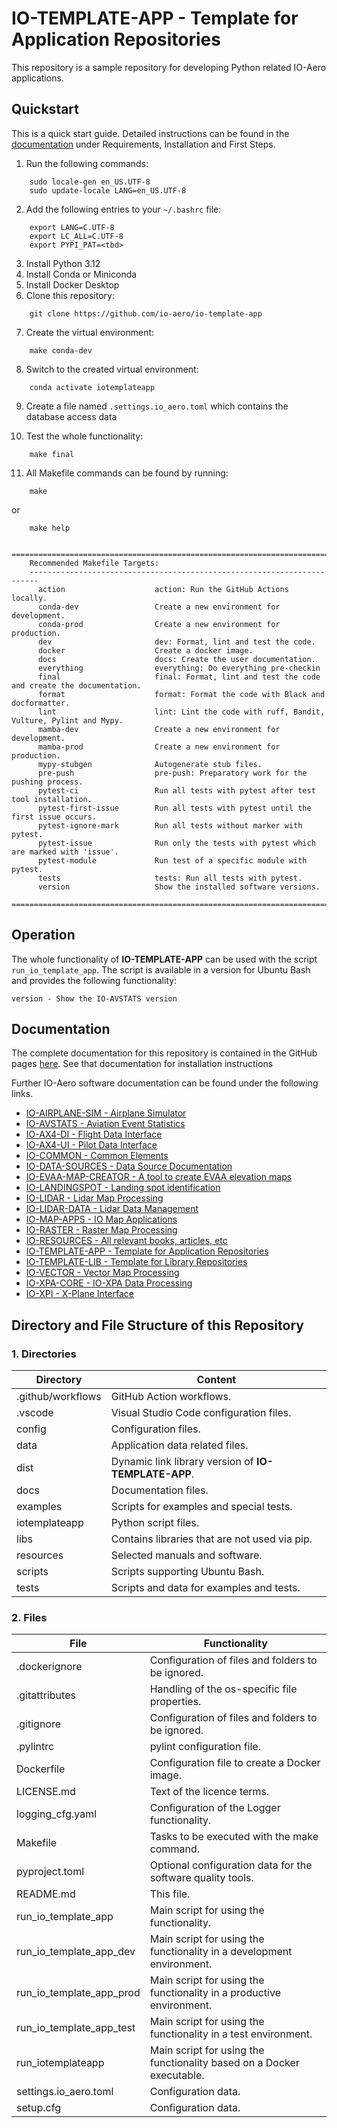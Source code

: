 # IO-TEMPLATE-APP - Template for Application Repositories

This repository is a sample repository for developing Python related IO-Aero applications.

## Quickstart

This is a quick start guide.
Detailed instructions can be found in the [documentation](https://io-aero.github.io/io-template-app/) under Requirements, Installation and First Steps.

1. Run the following commands:

```
    sudo locale-gen en_US.UTF-8
    sudo update-locale LANG=en_US.UTF-8
```

2. Add the following entries to your `~/.bashrc` file:

```
    export LANG=C.UTF-8
    export LC_ALL=C.UTF-8
    export PYPI_PAT=<tbd>
```

3. Install Python 3.12
4. Install Conda or Miniconda
5. Install Docker Desktop
6. Clone this repository:

```
    git clone https://github.com/io-aero/io-template-app
```

7. Create the virtual environment:

```
    make conda-dev
```

8. Switch to the created virtual environment:

```
    conda activate iotemplateapp
```

9. Create a file named `.settings.io_aero.toml` which contains the database access data

10. Test the whole functionality:

```
    make final
```

11. All Makefile commands can be found by running:

```
    make 
```
 or 
```
    make help
```

```
    ========================================================================
    Recommended Makefile Targets:
    ------------------------------------------------------------------------
      action                    action: Run the GitHub Actions locally.
      conda-dev                 Create a new environment for development.
      conda-prod                Create a new environment for production.
      dev                       dev: Format, lint and test the code.
      docker                    Create a docker image.
      docs                      docs: Create the user documentation.
      everything                everything: Do everything pre-checkin
      final                     final: Format, lint and test the code and create the documentation.
      format                    format: Format the code with Black and docformatter.
      lint                      lint: Lint the code with ruff, Bandit, Vulture, Pylint and Mypy.
      mamba-dev                 Create a new environment for development.
      mamba-prod                Create a new environment for production.
      mypy-stubgen              Autogenerate stub files.
      pre-push                  pre-push: Preparatory work for the pushing process.
      pytest-ci                 Run all tests with pytest after test tool installation.
      pytest-first-issue        Run all tests with pytest until the first issue occurs.
      pytest-ignore-mark        Run all tests without marker with pytest.
      pytest-issue              Run only the tests with pytest which are marked with 'issue'.
      pytest-module             Run test of a specific module with pytest.
      tests                     tests: Run all tests with pytest.
      version                   Show the installed software versions.
    ========================================================================
```

## Operation

The whole functionality of **IO-TEMPLATE-APP** can be used with the script `run_io_template_app`.
The script is available in a version for Ubuntu Bash and provides the following functionality:

    version - Show the IO-AVSTATS version

## Documentation

The complete documentation for this repository is contained in the GitHub pages [here](https://io-aero.github.io/io-template-app/). 
See that documentation for installation instructions

Further IO-Aero software documentation can be found under the following links.

- [IO-AIRPLANE-SIM - Airplane Simulator](https://io-aero.github.io/io-airplane-sim/)
- [IO-AVSTATS - Aviation Event Statistics](https://io-aero.github.io/io-avstats/) 
- [IO-AX4-DI - Flight Data Interface](https://github.com/IO-Aero-Projects-2024/io-ax4-di/) 
- [IO-AX4-UI - Pilot Data Interface](https://github.com/io-swiss/io-ax4-ui/) 
- [IO-COMMON - Common Elements](https://io-aero.github.io/io-common/) 
- [IO-DATA-SOURCES - Data Source Documentation](https://io-aero.github.io/io-data-sources/) 
- [IO-EVAA-MAP-CREATOR - A tool to create EVAA elevation maps](https://io-aero.github.io/io-evaa-map-creator/) 
- [IO-LANDINGSPOT - Landing spot identification](https://io-aero.github.io/io-landingspot/) 
- [IO-LIDAR - Lidar Map Processing](https://io-aero.github.io/io-lidar/) 
- [IO-LIDAR-DATA - Lidar Data Management](https://io-aero.github.io/io-lidar-data/)
- [IO-MAP-APPS - IO Map Applications](https://io-aero.github.io/io-map-apps/) 
- [IO-RASTER - Raster Map Processing](https://io-aero.github.io/io-raster/) 
- [IO-RESOURCES - All relevant books, articles, etc](https://github.com/io-aero/io-resources/) 
- [IO-TEMPLATE-APP - Template for Application Repositories](https://io-aero.github.io/io-template-app/)
- [IO-TEMPLATE-LIB - Template for Library Repositories](https://io-aero.github.io/io-template-lib/)
- [IO-VECTOR - Vector Map Processing](https://io-aero.github.io/io-vector/) 
- [IO-XPA-CORE - IO-XPA Data Processing](https://io-aero.github.io/io-xpa-core/)
- [IO-XPI - X-Plane Interface](https://github.com/IO-Aero-Projects-2024/io-xpi/)

## Directory and File Structure of this Repository

### 1. Directories

| Directory         | Content                                              |
|-------------------|------------------------------------------------------|
| .github/workflows | GitHub Action workflows.                             |
| .vscode           | Visual Studio Code configuration files.              |
| config            | Configuration files.                                 |
| data              | Application data related files.                      |
| dist              | Dynamic link library version of **IO-TEMPLATE-APP**. |
| docs              | Documentation files.                                 |
| examples          | Scripts for examples and special tests.              |
| iotemplateapp     | Python script files.                                 |
| libs              | Contains libraries that are not used via pip.        |
| resources         | Selected manuals and software.                       |
| scripts           | Scripts supporting Ubuntu Bash.                      |
| tests             | Scripts and data for examples and tests.             |

### 2. Files

| File                     | Functionality                                                         |
|--------------------------|-----------------------------------------------------------------------|
| .dockerignore            | Configuration of files and folders to be ignored.                     |
| .gitattributes           | Handling of the os-specific file properties.                          |
| .gitignore               | Configuration of files and folders to be ignored.                     |
| .pylintrc                | pylint configuration file.                                            |
| Dockerfile               | Configuration file to create a Docker image.                          |
| LICENSE.md               | Text of the licence terms.                                            |
| logging_cfg.yaml         | Configuration of the Logger functionality.                            |
| Makefile                 | Tasks to be executed with the make command.                           |
| pyproject.toml           | Optional configuration data for the software quality tools.           |
| README.md                | This file.                                                            |
| run_io_template_app      | Main script for using the functionality.                              |
| run_io_template_app_dev  | Main script for using the functionality in a development environment. |
| run_io_template_app_prod | Main script for using the functionality in a productive environment.  |
| run_io_template_app_test | Main script for using the functionality in a test environment.        |
| run_iotemplateapp        | Main script for using the functionality based on a Docker executable. |
| settings.io_aero.toml    | Configuration data.                                                   |
| setup.cfg                | Configuration data.                                                   |

